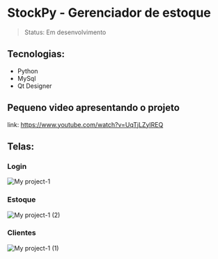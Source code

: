 # StockPy - Gerenciador de estoque

> Status: Em desenvolvimento

## Tecnologias:

+ Python
+ MySql
+ Qt Designer
 
## Pequeno video apresentando o projeto
link: https://www.youtube.com/watch?v=UqTjLZylREQ

## Telas:

### Login
![My project-1](https://user-images.githubusercontent.com/112530089/224521606-771215f7-b147-470b-93e2-d607916a8118.png)




### Estoque
![My project-1 (2)](https://user-images.githubusercontent.com/112530089/224521775-84afe31f-342c-46bb-b0da-1514a95caeb9.png)




### Clientes
![My project-1 (1)](https://user-images.githubusercontent.com/112530089/224521888-8b69c477-c1ba-4707-8f38-f3a36354715b.png)

